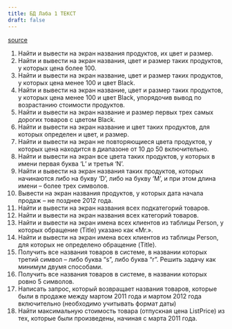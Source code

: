 ```yaml
---
title: БД Лаба 1 ТЕКСТ
draft: false
---
```


[source](https://dbcourse.yonote.ru/share/a5c04212-5b70-4881-ad01-51ce69969820/doc/1-laba-Aq6AnSxxzd)

1. Найти и вывести на экран названия продуктов, их цвет и размер.
2. Найти и вывести на экран названия, цвет и размер таких продуктов, у которых цена более 100.
3. Найти и вывести на экран название, цвет и размер таких продуктов, у которых цена менее 100 и цвет Black.
4. Найти и вывести на экран название, цвет и размер таких продуктов, у которых цена менее 100 и цвет Black, упорядочив вывод по возрастанию стоимости продуктов.
5. Найти и вывести на экран название и размер первых трех самых дорогих товаров с цветом Black.
6. Найти и вывести на экран название и цвет таких продуктов, для которых определен и цвет, и размер.
7. Найти и вывести на экран не повторяющиеся цвета продуктов, у которых цена находится в диапазоне от 10 до 50 включительно.
8. Найти и вывести на экран все цвета таких продуктов, у которых в имени первая буква ‘L’ и третья ‘N’.
9. Найти и вывести на экран названия таких продуктов, которых начинаются либо на букву ‘D’, либо на букву ‘M’, и при этом длина имени – более трех символов.
10. Вывести на экран названия продуктов, у которых дата начала продаж – не позднее 2012 года.
11. Найти и вывести на экран названия всех подкатегорий товаров.
12. Найти и вывести на экран названия всех категорий товаров.
13. Найти и вывести на экран имена всех клиентов из таблицы Person, у которых обращение (Title) указано как «Mr.».
14. Найти и вывести на экран имена всех клиентов из таблицы Person, для которых не определено обращение (Title).
15. Получить все названия товаров в системе, в названии которых третий символ – либо буква “s”, либо буква “r”. Решить задачу как минимум двумя способами.
16. Получить все названия товаров в системе, в названии которых ровно 5 символов.
17. Написать запрос, который возвращает названия товаров, которые были в продаже между мартом 2011 года и мартом 2012 года включительно (необходимо учитывать формат даты)
18. Найти максимальную стоимость товара (отпускная цена ListPrice) из тех, которые были произведены, начиная с марта 2011 года.
